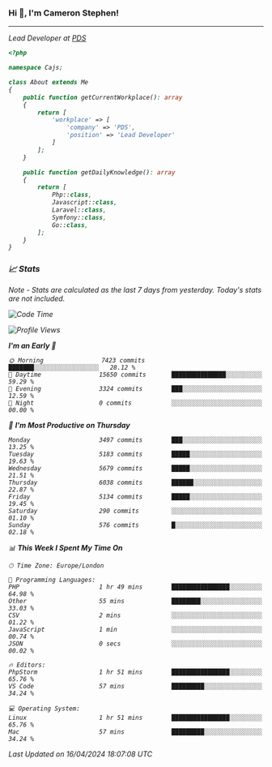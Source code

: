 ### Hi 👋, I'm Cameron Stephen!
<hr>
<p><em>Lead Developer at <a href="https://prindatasolutions.co.uk">PDS</a></p>


```php
<?php

namespace Cajs;

class About extends Me
{
    public function getCurrentWorkplace(): array
    {
        return [
            'workplace' => [
                'company' => 'PDS',
                'position' => 'Lead Developer'
            ]
        ];
    }

    public function getDailyKnowledge(): array
    {
        return [
            Php::class,
            Javascript::class,
            Laravel::class,
            Symfony::class,
            Go::class,
        ];
    }
}
```

### 📈 Stats
<p><em>Note - Stats are calculated as the last 7 days from yesterday. Today's stats are not included.</em></p>


<!--START_SECTION:waka-->
![Code Time](http://img.shields.io/badge/Code%20Time-3%2C761%20hrs%2012%20mins-blue)

![Profile Views](http://img.shields.io/badge/Profile%20Views-0-blue)

**I'm an Early 🐤** 

```text
🌞 Morning                7423 commits        ███████░░░░░░░░░░░░░░░░░░   28.12 % 
🌆 Daytime                15650 commits       ███████████████░░░░░░░░░░   59.29 % 
🌃 Evening                3324 commits        ███░░░░░░░░░░░░░░░░░░░░░░   12.59 % 
🌙 Night                  0 commits           ░░░░░░░░░░░░░░░░░░░░░░░░░   00.00 % 
```
📅 **I'm Most Productive on Thursday** 

```text
Monday                   3497 commits        ███░░░░░░░░░░░░░░░░░░░░░░   13.25 % 
Tuesday                  5183 commits        █████░░░░░░░░░░░░░░░░░░░░   19.63 % 
Wednesday                5679 commits        █████░░░░░░░░░░░░░░░░░░░░   21.51 % 
Thursday                 6038 commits        ██████░░░░░░░░░░░░░░░░░░░   22.87 % 
Friday                   5134 commits        █████░░░░░░░░░░░░░░░░░░░░   19.45 % 
Saturday                 290 commits         ░░░░░░░░░░░░░░░░░░░░░░░░░   01.10 % 
Sunday                   576 commits         █░░░░░░░░░░░░░░░░░░░░░░░░   02.18 % 
```


📊 **This Week I Spent My Time On** 

```text
🕑︎ Time Zone: Europe/London

💬 Programming Languages: 
PHP                      1 hr 49 mins        ████████████████░░░░░░░░░   64.98 % 
Other                    55 mins             ████████░░░░░░░░░░░░░░░░░   33.03 % 
CSV                      2 mins              ░░░░░░░░░░░░░░░░░░░░░░░░░   01.22 % 
JavaScript               1 min               ░░░░░░░░░░░░░░░░░░░░░░░░░   00.74 % 
JSON                     0 secs              ░░░░░░░░░░░░░░░░░░░░░░░░░   00.02 % 

🔥 Editors: 
PhpStorm                 1 hr 51 mins        ████████████████░░░░░░░░░   65.76 % 
VS Code                  57 mins             █████████░░░░░░░░░░░░░░░░   34.24 % 

💻 Operating System: 
Linux                    1 hr 51 mins        ████████████████░░░░░░░░░   65.76 % 
Mac                      57 mins             █████████░░░░░░░░░░░░░░░░   34.24 % 
```


 Last Updated on 16/04/2024 18:07:08 UTC
<!--END_SECTION:waka-->

